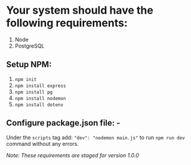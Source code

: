 # Your system should have the following requirements:

1. Node
2. PostgreSQL

## Setup NPM:

1. ` npm init `
2. ` npm install express `
3. ` npm install pg `
4. ` npm install nodemon `
5. ` npm install dotenv `

## Configure package.json file: -
Under the ` scripts ` tag add: ` "dev": "nodemon main.js" ` to run ` npm run dev ` command without any errors.

*Note: These requirements are staged for version 1.0.0*